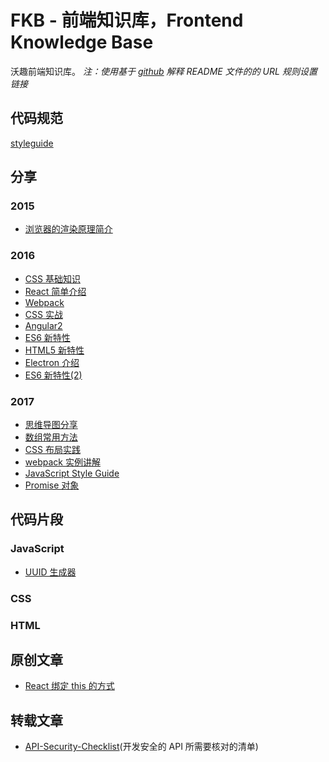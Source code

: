 # FKB - 前端知识库，Frontend Knowledge Base

沃趣前端知识库。
*注：使用基于 [github](https://github.com/lovefishs/FKB) 解释 README 文件的的 URL 规则设置链接*

## 代码规范

[styleguide](https://github.com/lovefishs/styleguide)

## 分享

### 2015

* [浏览器的渲染原理简介](/sharing-meeting/2015/how-browsers-work)

### 2016

* [CSS 基础知识](/sharing-meeting/2016/css-bisic-knowledge)
* [React 简单介绍](/sharing-meeting/2016/react)
* [Webpack](/sharing-meeting/2016/webpack)
* [CSS 实战](/sharing-meeting/2016/css-practice)
* [Angular2](/sharing-meeting/2016/angular2)
* [ES6 新特性](/sharing-meeting/2016/es6-feature)
* [HTML5 新特性](/sharing-meeting/2016/html5-feature)
* [Electron 介绍](/sharing-meeting/2016/electron)
* [ES6 新特性(2)](/sharing-meeting/2016/es6-feature2)

### 2017

* [思维导图分享](/sharing-meeting/2017/mind-mapping)
* [数组常用方法](/sharing-meeting/2017/javascript-array)
* [CSS 布局实践](/sharing-meeting/2017/css-layout-practice)
* [webpack 实例讲解](/sharing-meeting/2017/webpack-demos)
* [JavaScript Style Guide](/sharing-meeting/2017/javascript-style-guide)
* [Promise 对象](/sharing-meeting/2017/promise)

## 代码片段

### JavaScript

* [UUID 生成器](/code-snippet/javascript/uuid)

### CSS

### HTML

## 原创文章

* [React 绑定 this 的方式](/article-original/react-bind-this-way.md)

## 转载文章

* [API-Security-Checklist](/article-cite/api-security-checklist.md)(开发安全的 API 所需要核对的清单)


